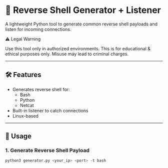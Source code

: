 # 🐚 Reverse Shell Generator + Listener

A lightweight Python tool to generate common reverse shell payloads and listen for incoming connections.

⚠️ Legal Warning

Use this tool only in authorized environments. This is for educational & ethical purposes only. Misuse may lead to criminal charges.

---

## 🛠 Features

- Generates reverse shell for:
  - Bash
  - Python
  - Netcat
- Built-in listener to catch connections
- Linux-based

---

## 🔧 Usage

### 1. Generate Reverse Shell Payload

```bash
python3 generator.py <your_ip> <port> -t bash
